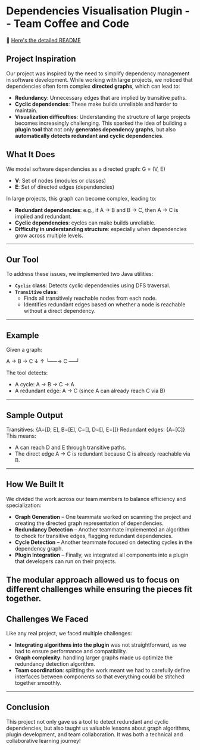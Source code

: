 # Dependencies Visualisation Plugin -- Team Coffee and Code
📄 [Here's the detailed README](README_detailed.md)
## Project Inspiration
Our project was inspired by the need to simplify dependency management in software development. While working with large projects, we noticed that dependencies often form complex **directed graphs**, which can lead to:
- **Redundancy**: Unnecessary edges that are implied by transitive paths.
- **Cyclic dependencies**: These make builds unreliable and harder to maintain.
- **Visualization difficulties**: Understanding the structure of large projects becomes increasingly challenging.
This sparked the idea of building a **plugin tool** that not only **generates dependency graphs**, but also **automatically detects redundant and cyclic dependencies**.

## What It Does
We model software dependencies as a directed graph:
G = (V, E)
- **V**: Set of nodes (modules or classes)  
- **E**: Set of directed edges (dependencies)  

In large projects, this graph can become complex, leading to:
- **Redundant dependencies**: e.g., if A → B and B → C, then A → C is implied and redundant.  
- **Cyclic dependencies**: cycles can make builds unreliable.  
- **Difficulty in understanding structure**: especially when dependencies grow across multiple levels.
---
## Our Tool
To address these issues, we implemented two Java utilities:
- **`Cyclic` class**: Detects cyclic dependencies using DFS traversal.  
- **`Transitive` class**:  
  - Finds all transitively reachable nodes from each node.  
  - Identifies redundant edges based on whether a node is reachable without a direct dependency.
---
## Example
Given a graph:

A → B → C
↓ ↑
└──→ C ──┘

The tool detects:
- A cycle: A → B → C → A  
- A redundant edge: A → C (since A can already reach C via B)
---
## Sample Output
Transitives: {A=[D, E], B=[E], C=[], D=[], E=[]}
Redundant edges: {A=[C]}
This means:
- A can reach D and E through transitive paths.  
- The direct edge A → C is redundant because C is already reachable via B.
---
## How We Built It
We divided the work across our team members to balance efficiency and specialization:
- **Graph Generation** – One teammate worked on scanning the project and creating the directed graph representation of dependencies.
- **Redundancy Detection** – Another teammate implemented an algorithm to check for transitive edges, flagging redundant dependencies.
- **Cycle Detection** – Another teammate focused on detecting cycles in the dependency graph.
- **Plugin Integration** – Finally, we integrated all components into a plugin that developers can run on their projects.

The modular approach allowed us to focus on different challenges while ensuring the pieces fit together.
---
## Challenges We Faced

Like any real project, we faced multiple challenges:
- **Integrating algorithms into the plugin** was not straightforward, as we had to ensure performance and compatibility.
- **Graph complexity**: handling larger graphs made us optimize the redundancy detection algorithm.
- **Team coordination**: splitting the work meant we had to carefully define interfaces between components so that everything could be stitched together smoothly.
---
## Conclusion
This project not only gave us a tool to detect redundant and cyclic dependencies, but also taught us valuable lessons about graph algorithms, plugin development, and team collaboration. It was both a technical and collaborative learning journey!
